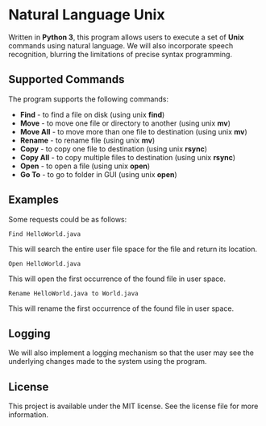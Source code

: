 # Natural Language Unix

Written in **Python 3**, this program allows users to execute a set of **Unix** commands using natural language. We will also incorporate speech recognition, blurring the limitations of precise syntax programming.

## Supported Commands

The program supports the following commands:
* **Find** - to find a file on disk (using unix **find**)
* **Move** - to move one file or directory to another (using unix **mv**)
* **Move All** - to move more than one file to destination (using unix **mv**)
* **Rename** - to rename file (using unix **mv**)
* **Copy** - to copy one file to destination (using unix **rsync**)
* **Copy All** - to copy multiple files to destination (using unix **rsync**)
* **Open** - to open a file (using unix **open**)
* **Go To** - to go to folder in GUI (using unix **open**)

## Examples

Some requests could be as follows:
```
Find HelloWorld.java
```

This will search the entire user file space for the file and return its location.

```
Open HelloWorld.java
```

This will open the first occurrence of the found file in user space.

```
Rename HelloWorld.java to World.java
```

This will rename the first occurrence of the found file in user space.

## Logging

We will also implement a logging mechanism so that the user may see the underlying changes made to the system using the program.

## License

This project is available under the MIT license. See the license file for more information.
